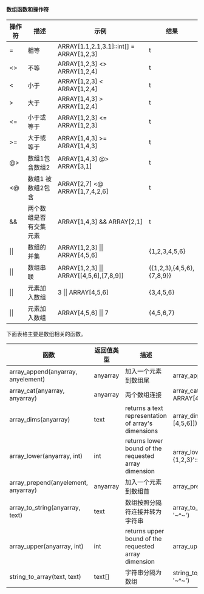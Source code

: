 #### 数组函数和操作符

| 操作符 | 描述                   | 示例                                       | 结果                      |
| ------ | ---------------------- | ------------------------------------------ | ------------------------- |
| =      | 相等                   | ARRAY[1.1,2.1,3.1]::int[]   = ARRAY[1,2,3] | t                         |
| <>     | 不等                   | ARRAY[1,2,3]   <> ARRAY[1,2,4]             | t                         |
| <      | 小于                   | ARRAY[1,2,3]   < ARRAY[1,2,4]              | t                         |
| >      | 大于                   | ARRAY[1,4,3]   > ARRAY[1,2,4]              | t                         |
| <=     | 小于或等于             | ARRAY[1,2,3]   <= ARRAY[1,2,3]             | t                         |
| >=     | 大于或等于             | ARRAY[1,4,3]   >= ARRAY[1,4,3]             | t                         |
| @>     | 数组1包含数组2         | ARRAY[1,4,3]   @> ARRAY[3,1]               | t                         |
| <@     | 数组1 被数组2包含      | ARRAY[2,7]   <@ ARRAY[1,7,4,2,6]           | t                         |
| &&     | 两个数组是否有交集元素 | ARRAY[1,4,3]   && ARRAY[2,1]               | t                         |
| \|\|   | 数组的并集             | ARRAY[1,2,3]   \|\| ARRAY[4,5,6]           | {1,2,3,4,5,6}             |
| \|\|   | 数组串联               | ARRAY[1,2,3]   \|\| ARRAY[[4,5,6],[7,8,9]] | {{1,2,3},{4,5,6},{7,8,9}} |
| \|\|   | 元素加入数组           | 3 \|\|   ARRAY[4,5,6]                      | {3,4,5,6}                 |
| \|\|   | 元素加入数组           | ARRAY[4,5,6]   \|\| 7                      | {4,5,6,7}                 |



下面表格主要是数组相关的函数。

| 函数                                | 返回值类型 | 描述                                                   | 示例                                     | 结果        |
| ----------------------------------- | ---------- | ------------------------------------------------------ | ---------------------------------------- | ----------- |
| array_append(anyarray, anyelement)  | anyarray   | 加入一个元素到数组尾                                   | array_append(ARRAY[1,2],   3)            | {1,2,3}     |
| array_cat(anyarray, anyarray)       | anyarray   | 两个数组连接                                           | array_cat(ARRAY[1,2,3],   ARRAY[4,5])    | {1,2,3,4,5} |
| array_dims(anyarray)                | text       | returns   a text representation of array's dimensions  | array_dims(ARRAY[[1,2,3],   [4,5,6]])    | [1:2]       |
| array_lower(anyarray, int)          | int        | returns   lower bound of the requested array dimension | array_lower('[0:2]={1,2,3}'::int[],   1) | 0           |
| array_prepend(anyelement, anyarray) | anyarray   | 加入一个元素到数组首                                   | array_prepend(1,   ARRAY[2,3])           | {1,2,3}     |
| array_to_string(anyarray, text)     | text       | 数组按照分隔符连接并转为字符串                         | array_to_string(ARRAY[1,   2, 3], '~^~') | 1~^~2~^~3   |
| array_upper(anyarray, int)          | int        | returns   upper bound of the requested array dimension | array_upper(ARRAY[1,2,3,4],   1)         | 4           |
| string_to_array(text, text)         | text[]     | 字符串分隔为数组                                       | string_to_array('xx~^~yy~^~zz',   '~^~') | {xx,yy,zz}  |